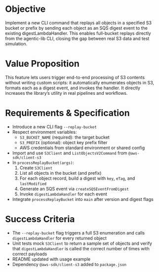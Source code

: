 # Objective
Implement a new CLI command that replays all objects in a specified S3 bucket or prefix by sending each object as an SQS digest event to the existing digestLambdaHandler. This enables full-bucket replays directly from the agentic-lib CLI, closing the gap between real S3 data and test simulation.

# Value Proposition
This feature lets users trigger end-to-end processing of S3 contents without writing custom scripts: it automatically enumerates objects in S3, formats each as a digest event, and invokes the handler. It directly increases the library’s utility in real pipelines and workflows.

# Requirements & Specification

- Introduce a new CLI flag `--replay-bucket`
- Respect environment variables:
  - `S3_BUCKET_NAME` (required): the target bucket
  - `S3_PREFIX` (optional): object key prefix filter
  - AWS credentials from standard environment or shared config
- Import and use `S3Client` and `ListObjectsV2Command` from `@aws-sdk/client-s3`
- In `processReplayBucket(args)`:
  1. Create `S3Client`
  2. List all objects in the bucket (and prefix)
  3. For each object record, build a digest with `key`, `eTag`, and `lastModified`
  4. Generate an SQS event via `createSQSEventFromDigest`
  5. Invoke `digestLambdaHandler` for each event
- Integrate `processReplayBucket` into `main` after version and digest flags

# Success Criteria

- The `--replay-bucket` flag triggers a full S3 enumeration and calls `digestLambdaHandler` for every returned object
- Unit tests mock `S3Client` to return a sample set of objects and verify that `digestLambdaHandler` is called the correct number of times with correct payloads
- README updated with usage example
- Dependency `@aws-sdk/client-s3` added to `package.json`